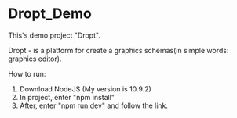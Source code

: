 # Dropt_Demo

This's demo project "Dropt".

Dropt - is a platform for create a graphics schemas(in simple words: graphics editor).

How to run:
1. Download NodeJS (My version is 10.9.2)
2. In project, enter "npm install"
3. After, enter "npm run dev" and follow the link.
